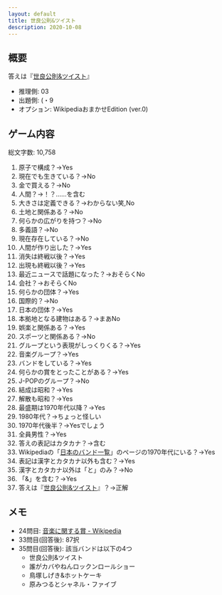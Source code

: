 ```yaml
---
layout: default
title: 世良公則&ツイスト
description: 2020-10-08
---
```


## 概要

答えは『[世良公則&ツイスト](https://ja.wikipedia.org/wiki/%E4%B8%96%E8%89%AF%E5%85%AC%E5%89%87%26%E3%83%84%E3%82%A4%E3%82%B9%E3%83%88)』

- 推理側: 03
- 出題側: (・9
- オプション: WikipediaおまかせEdition (ver.0)

## ゲーム内容

総文字数: 10,758

1. 原子で構成？→Yes
2. 現在でも生きている？→No
3. 金で買える？→No
4. 人間？→！？……を含む
5. 大きさは定義できる？→わからない笑,No
6. 土地と関係ある？→No
7. 何らかの広がりを持つ？→No
8. 多義語？→No
9. 現在存在している？→No
10. 人間が作り出した？→Yes
11. 消失は終戦以後？→Yes
12. 出現も終戦以後？→Yes
13. 最近ニュースで話題になった？→おそらくNo
14. 会社？→おそらくNo
15. 何らかの団体？→Yes
16. 国際的？→No
17. 日本の団体？→Yes
18. 本拠地となる建物はある？→まあNo
19. 娯楽と関係ある？→Yes
20. スポーツと関係ある？→No
21. グループという表現がしっくりくる？→Yes
22. 音楽グループ？→Yes
23. バンドをしている？→Yes
24. 何らかの賞をとったことがある？→Yes
25. J-POPのグループ？→No
26. 結成は昭和？→Yes
27. 解散も昭和？→Yes
28. 最盛期は1970年代以降？→Yes
29. 1980年代？→ちょっと怪しい
30. 1970年代後半？→Yesでしょう
31. 全員男性？→Yes
32. 答えの表記はカタカナ？→含む
33. Wikipediaの「[日本のバンド一覧](https://ja.wikipedia.org/wiki/%E6%97%A5%E6%9C%AC%E3%81%AE%E3%83%90%E3%83%B3%E3%83%89%E4%B8%80%E8%A6%A7)」のページの1970年代にいる？→Yes
34. 表記は漢字とカタカナ以外も含む？→Yes
35. 漢字とカタカナ以外は「と」のみ？→No
36. 「&」を含む？→Yes
37. 答えは『[世良公則&ツイスト](https://ja.wikipedia.org/wiki/%E4%B8%96%E8%89%AF%E5%85%AC%E5%89%87%26%E3%83%84%E3%82%A4%E3%82%B9%E3%83%88)』？→正解

## メモ

- 24問目: [音楽に関する賞 - Wikipedia](https://ja.wikipedia.org/wiki/%E9%9F%B3%E6%A5%BD%E3%81%AB%E9%96%A2%E3%81%99%E3%82%8B%E8%B3%9E)
- 33問目(回答後): 87択
- 35問目(回答後): 該当バンドは以下の4つ
  - 世良公則&ツイスト
  - 誰がカバやねんロックンロールショー
  - 鳥塚しげき&ホットケーキ
  - 原みつるとシャネル・ファイブ
